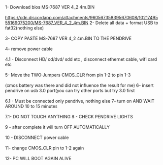 1- Download bios MS-7687 VER 4_2  4m.BIN<br><br> https://cdn.discordapp.com/attachments/960567358395670608/1021749555169075200/MS-7687_VER_4_2_4m.BIN 
2- Delete all data + format USB to fat32(nothing else)<br><br>
3- COPY PASTE MS-7687 VER 4_2  4m.BIN TO THE PENDRIVE<br><br>
4- remove power cable<br><br>
4.1 - Disconnect HD/ cd/dvd/ sdd etc , disconnect ethernet cable, wifi card etc<br><br>
5- Move the TWO Jumpers CMOS_CLR from pin 1-2 to pin 1-3<br><br>(cmos battery was there and did not influence the result for me)
6- insert pendrive on usb 3.0 port(you can try other ports but try 3.0 first <br><br>
6.1 - Must be connected only pendrive, nothing else
7- turn on AND WAIT AROUND 10 to 15 minutes<br><br>
7.1- DO NOT TOUCH ANYTHING
8 - CHECK PENDRIVE LIGHTS<br><br>
9 - after complete it will turn OFF AUTOMATICALLY <br><br>
10 - DISCONNECT  power cable <br><br>
11- change CMOS_CLR pin to 1-2 again <br><br>
12- PC WILL BOOT AGAIN ALIVE

